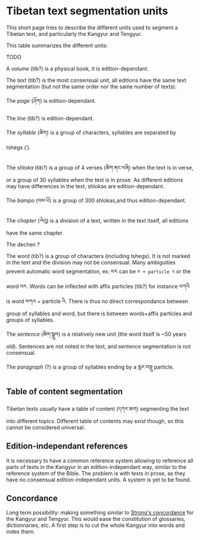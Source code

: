 # Tibetan text segmentation units

This short page tries to describe the different units used to segment a Tibetan text, and particularly the Kangyur and Tengyur.

This table summarizes the different units:

TODO

A *volume* (tib?) is a physical book, it is edition-dependant.

The *text* (tib?) is the most consensual unit, all editions have the same text segmentation (but not the same order nor the same number of texts).

The *page* (ཤོག) is edition-dependant.

The *line* (tib?) is edition-dependant.

The *syllable* (ཚིག) is a group of characters, syllables are separated by tshegs (་).

The *shloka* (tib?) is a group of 4 verses (ཚིག་རྐང་བཞི) when the text is in verse, or a group of 30 syllables when the text is in prose. As different editions may have differences in the text, shlokas are edition-dependant.

The *bampo* (བམ་པོ) is a group of 300 shlokas,and thus edition-dependant.

The *chapter* (ལེའུ) is a division of a text, written in the text itself, all editions have the same chapter.

The dechen ?

The *word* (tib?) is a group of characters (including tshegs). It is not marked in the text and the division may not be consensual. Many ambiguities prevent automatic word segmentation, ex: བར can be `བ + particle ར` or the word བར. Words can be inflected with affix particles (tib?) for instance བཀའི is word བཀའ + particle འི. There is thus no direct correspondance between group of syllables and word, but there is between words+affix particles and groups of syllables.

The *sentence* (ཚིག་སྒྲུབ) is a relatively new unit (the word itself is ~50 years old). Sentences are not noted in the text, and sentence segmentation is not consensual.

The *paragraph* (?) is a group of syllables ending by a སླར་བསྡུ particle.

## Table of content segmentation

Tibetan texts usually have a table of content (དཀར་ཆག) segmenting the text into different topics. Different table of contents may exist though, so this cannot be considered universal.


## Edition-independant references

It is necessary to have a common reference system allowing to reference all parts of texts in the Kangyur in an edition-independant way, similar to the reference system of the Bible. The problem is with texts in prose, as they have no consensual edition-independant units. A system is yet to be found.

## Concordance

Long term possibility: making something similar to [Strong's concordance](https://en.wikipedia.org/wiki/Strong%27s_Concordance) for the Kangyur and Tengyur. This would ease the constitution of glossaries, dictionnaries, etc. A first step is to cut the whole Kangyur into words and index them.
